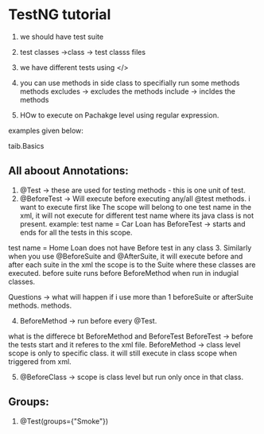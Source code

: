 # TestNG tutorial

1. we should have test suite
2. test classes ->class -> test classs files



3. we have different tests using <test name= "Personal Loan"></>
4. you can use methods in side class to specifially run some methods
methods
excludes -> excludes the methods 
include -> incldes the methods
5. HOw to execute on Pachakge level using regular expression.
<exclude name ="Mobile*">



examples given below:

<classes>
<class>taib.Basics<class>
<class name="taib.CarLoan"/>
</classes>

## All aboout Annotations:

1. @Test -> these are used for testing methods - this is one unit of test.
2. @BeforeTest -> Will execute before executing any/all @test methods. i want to execute first like 
The scope will belong to one test name in the xml, it will not execute for different test name where its java class is not present.
example:
test name = Car Loan
has BeforeTest -> starts and ends for all the tests in this scope.

test name = Home Loan
does not have Before test in any class
3. Similarly when you use @BeforeSuite and @AfterSuite, it will execute before and after each suite in the xml
the scope is to the Suite where these classes are executed.
before suite runs before BeforeMethod when run in indugial classes.

Questions -> what will happen if i use more than 1 beforeSuite or afterSuite methods. methods.

4. BeforeMethod -> run before every @Test.

what is the differece bt BeforeMethod and BeforeTest 
BeforeTest -> before the tests start and it referes to the xml file.
BeforeMethod -> class level scope is only to specific class. it will still execute in class scope when triggered from xml.

5. @BeforeClass -> scope is class level but run only once in that class.


## Groups:
1. @Test(groups={"Smoke"})






